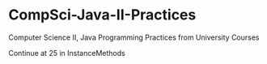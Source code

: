 # CompSci-Java-II-Practices
Computer Science II, Java Programming Practices from University Courses

Continue at 25 in InstanceMethods